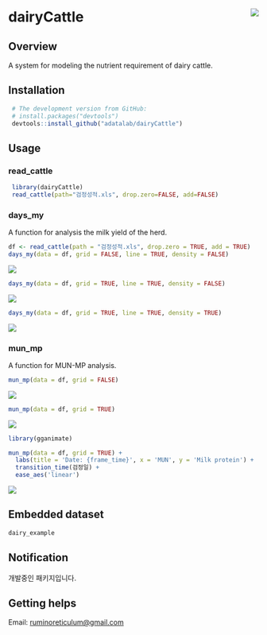 # dairyCattle <img src="man/figures/logo.png" align="right" />
## Overview
A system for modeling the nutrient requirement of dairy cattle.

## Installation
```r
 # The development version from GitHub:
 # install.packages("devtools")
 devtools::install_github("adatalab/dairyCattle")
```

## Usage
### read_cattle
```r
 library(dairyCattle)
 read_cattle(path="검정성적.xls", drop.zero=FALSE, add=FALSE)
```

### days_my
A function for analysis the milk yield of the herd.
```r
df <- read_cattle(path = "검정성적.xls", drop.zero = TRUE, add = TRUE)
days_my(data = df, grid = FALSE, line = TRUE, density = FALSE)
```
<img src="man/figures/days_my_1.png">

```r
days_my(data = df, grid = TRUE, line = TRUE, density = FALSE)
```
<img src="man/figures/days_my_2.png">

```r
days_my(data = df, grid = TRUE, line = TRUE, density = TRUE)
```
<img src="man/figures/days_my_3.png">

### mun_mp
A function for MUN-MP analysis.
```r
mun_mp(data = df, grid = FALSE)
```
<img src="man/figures/mun_mp_1.png">

```r
mun_mp(data = df, grid = TRUE)
```
<img src="man/figures/mun_mp_2.png">

```r
library(gganimate)

mun_mp(data = df, grid = TRUE) +
  labs(title = 'Date: {frame_time}', x = 'MUN', y = 'Milk protein') +
  transition_time(검정일) +
  ease_aes('linear')
```
<img src="man/figures/mun_mp_3.gif">

## Embedded dataset
```r
dairy_example
```

## Notification
개발중인 패키지입니다.

## Getting helps
Email: ruminoreticulum@gmail.com
